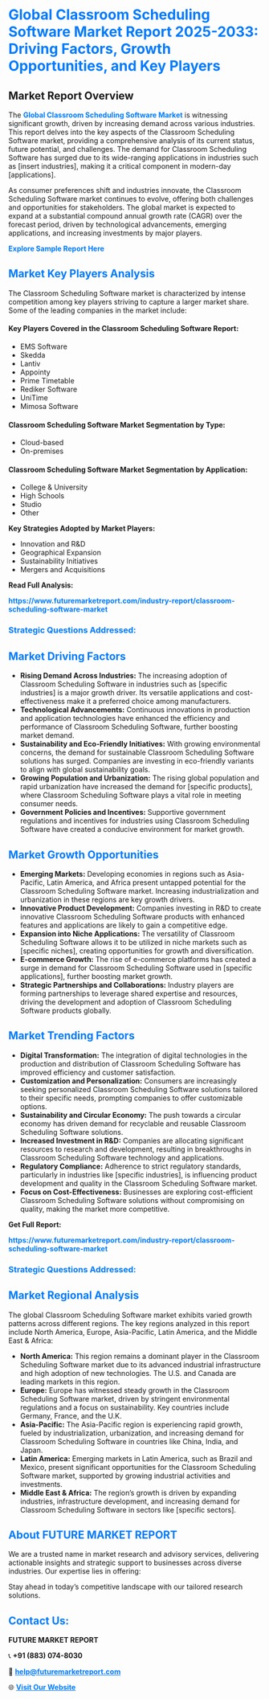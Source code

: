 <h1 style="color: #007BFF;">Global Classroom Scheduling Software Market Report 2025-2033: Driving Factors, Growth Opportunities, and Key Players</h1>

<section id="overview">
<h2>Market Report Overview</h2>
<p>The <a href="https://www.futuremarketreport.com/industry-report/classroom-scheduling-software-market" style="color: #007BFF; text-decoration: none;"><strong>Global Classroom Scheduling Software Market</strong></a> is witnessing significant growth, driven by increasing demand across various industries. This report delves into the key aspects of the Classroom Scheduling Software market, providing a comprehensive analysis of its current status, future potential, and challenges. The demand for Classroom Scheduling Software has surged due to its wide-ranging applications in industries such as [insert industries], making it a critical component in modern-day [applications].</p>
<p>As consumer preferences shift and industries innovate, the Classroom Scheduling Software market continues to evolve, offering both challenges and opportunities for stakeholders. The global market is expected to expand at a substantial compound annual growth rate (CAGR) over the forecast period, driven by technological advancements, emerging applications, and increasing investments by major players.</p>
</section>

<section id="overview">
<p><a href="https://www.futuremarketreport.com/request-sample/reportId=106415" style="color: #007BFF; text-decoration: none;"><strong>Explore Sample Report Here</strong></a></p>
</section>

<section id="key-players">
<h2 style="color: #007BFF;">Market Key Players Analysis</h2>
<p>The Classroom Scheduling Software market is characterized by intense competition among key players striving to capture a larger market share. Some of the leading companies in the market include:</p>
<h4>Key Players Covered in the Classroom Scheduling Software Report:</h4>
<ul><li>EMS Software</li><li>Skedda</li><li>Lantiv</li><li>Appointy</li><li>Prime Timetable</li><li>Rediker Software</li><li>UniTime</li><li>Mimosa Software</li></ul>
<h4>Classroom Scheduling Software Market Segmentation by Type:</h4>
<ul><li>Cloud-based</li><li>On-premises</li></ul>

<h4>Classroom Scheduling Software Market Segmentation by Application:</h4>
<ul><li>College &amp; University</li><li>High Schools</li><li>Studio</li><li>Other</li></ul>
<p><strong>Key Strategies Adopted by Market Players:</strong></p>
<ul>
<li>Innovation and R&D</li>
<li>Geographical Expansion</li>
<li>Sustainability Initiatives</li>
<li>Mergers and Acquisitions</li>
</ul>
</section>

<section>
<p><strong>Read Full Analysis: </strong></p><a href="https://www.futuremarketreport.com/industry-report/classroom-scheduling-software-market" style="color: #007BFF; text-decoration: none;"><strong>https://www.futuremarketreport.com/industry-report/classroom-scheduling-software-market</strong></a>
<h3 style="color: #007BFF;">Strategic Questions Addressed:</h3>
</section>

<section id="driving-factors">
<h2 style="color: #007BFF;">Market Driving Factors</h2>
<ul>
<li><strong>Rising Demand Across Industries:</strong> The increasing adoption of Classroom Scheduling Software in industries such as [specific industries] is a major growth driver. Its versatile applications and cost-effectiveness make it a preferred choice among manufacturers.</li>
<li><strong>Technological Advancements:</strong> Continuous innovations in production and application technologies have enhanced the efficiency and performance of Classroom Scheduling Software, further boosting market demand.</li>
<li><strong>Sustainability and Eco-Friendly Initiatives:</strong> With growing environmental concerns, the demand for sustainable Classroom Scheduling Software solutions has surged. Companies are investing in eco-friendly variants to align with global sustainability goals.</li>
<li><strong>Growing Population and Urbanization:</strong> The rising global population and rapid urbanization have increased the demand for [specific products], where Classroom Scheduling Software plays a vital role in meeting consumer needs.</li>
<li><strong>Government Policies and Incentives:</strong> Supportive government regulations and incentives for industries using Classroom Scheduling Software have created a conducive environment for market growth.</li>
</ul>
</section>

<section id="growth-opportunities">
<h2 style="color: #007BFF;">Market Growth Opportunities</h2>
<ul>
<li><strong>Emerging Markets:</strong> Developing economies in regions such as Asia-Pacific, Latin America, and Africa present untapped potential for the Classroom Scheduling Software market. Increasing industrialization and urbanization in these regions are key growth drivers.</li>
<li><strong>Innovative Product Development:</strong> Companies investing in R&D to create innovative Classroom Scheduling Software products with enhanced features and applications are likely to gain a competitive edge.</li>
<li><strong>Expansion into Niche Applications:</strong> The versatility of Classroom Scheduling Software allows it to be utilized in niche markets such as [specific niches], creating opportunities for growth and diversification.</li>
<li><strong>E-commerce Growth:</strong> The rise of e-commerce platforms has created a surge in demand for Classroom Scheduling Software used in [specific applications], further boosting market growth.</li>
<li><strong>Strategic Partnerships and Collaborations:</strong> Industry players are forming partnerships to leverage shared expertise and resources, driving the development and adoption of Classroom Scheduling Software products globally.</li>
</ul>
</section>

<section id="trending-factors">
<h2 style="color: #007BFF;">Market Trending Factors</h2>
<ul>
<li><strong>Digital Transformation:</strong> The integration of digital technologies in the production and distribution of Classroom Scheduling Software has improved efficiency and customer satisfaction.</li>
<li><strong>Customization and Personalization:</strong> Consumers are increasingly seeking personalized Classroom Scheduling Software solutions tailored to their specific needs, prompting companies to offer customizable options.</li>
<li><strong>Sustainability and Circular Economy:</strong> The push towards a circular economy has driven demand for recyclable and reusable Classroom Scheduling Software solutions.</li>
<li><strong>Increased Investment in R&D:</strong> Companies are allocating significant resources to research and development, resulting in breakthroughs in Classroom Scheduling Software technology and applications.</li>
<li><strong>Regulatory Compliance:</strong> Adherence to strict regulatory standards, particularly in industries like [specific industries], is influencing product development and quality in the Classroom Scheduling Software market.</li>
<li><strong>Focus on Cost-Effectiveness:</strong> Businesses are exploring cost-efficient Classroom Scheduling Software solutions without compromising on quality, making the market more competitive.</li>
</ul>
</section>

<section>
<p><strong>Get Full Report: </strong></p><a href="https://www.futuremarketreport.com/industry-report/classroom-scheduling-software-market" style="color: #007BFF; text-decoration: none;"><strong>https://www.futuremarketreport.com/industry-report/classroom-scheduling-software-market</strong></a>
<h3 style="color: #007BFF;">Strategic Questions Addressed:</h3>
</section>


<section id="regional-analysis">
<h2 style="color: #007BFF;">Market Regional Analysis</h2>
<p>The global Classroom Scheduling Software market exhibits varied growth patterns across different regions. The key regions analyzed in this report include North America, Europe, Asia-Pacific, Latin America, and the Middle East & Africa:</p>
<ul>
<li><strong>North America:</strong> This region remains a dominant player in the Classroom Scheduling Software market due to its advanced industrial infrastructure and high adoption of new technologies. The U.S. and Canada are leading markets in this region.</li>
<li><strong>Europe:</strong> Europe has witnessed steady growth in the Classroom Scheduling Software market, driven by stringent environmental regulations and a focus on sustainability. Key countries include Germany, France, and the U.K.</li>
<li><strong>Asia-Pacific:</strong> The Asia-Pacific region is experiencing rapid growth, fueled by industrialization, urbanization, and increasing demand for Classroom Scheduling Software in countries like China, India, and Japan.</li>
<li><strong>Latin America:</strong> Emerging markets in Latin America, such as Brazil and Mexico, present significant opportunities for the Classroom Scheduling Software market, supported by growing industrial activities and investments.</li>
<li><strong>Middle East & Africa:</strong> The region’s growth is driven by expanding industries, infrastructure development, and increasing demand for Classroom Scheduling Software in sectors like [specific sectors].</li>
</ul>
</section>

<footer>
<h2 style="color: #007BFF;">About FUTURE MARKET REPORT</h2>
<p>We are a trusted name in market research and advisory services, delivering actionable insights and strategic support to businesses across diverse industries. Our expertise lies in offering:</p>

<p>Stay ahead in today’s competitive landscape with our tailored research solutions.</p>

<h2 style="color: #007BFF;">Contact Us:</h2>
<p><strong>FUTURE MARKET REPORT</strong></p>
<p>📞 <strong>+91 (883) 074-8030</strong></p>
<p>📧 <strong><a href="mailto:help@futuremarketreport.com" style="color: #007BFF;">help@futuremarketreport.com</a></strong></p>
<p>🌐 <strong><a href="https://www.futuremarketreport.com/" style="color: #007BFF;">Visit Our Website</a></strong></p>
</footer>
